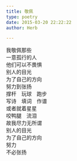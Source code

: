 ```yaml
---  
title: 敬佩  
type: poetry  
date: 2015-03-20 22:22:22  
author: Herb  

---  
```

我敬佩那些  
一意孤行的人  
他们可以不畏惧  
别人的目光  
为了自己的方向  
努力到张扬  
撑杆　玩球　跑步  
写诗　填词　作谱  
或者就着星星  
咬鸭腿　流泪  
故我尽力无所谓  
别人的目光  
为了自己的方向  
努力  
不必张扬